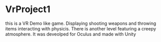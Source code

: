 # VrProject1
this is a VR Demo like game. Displaying shooting weapons and throwing items interacting with physicis. There is another level featuring a creepy atmosphere. It was deveolped for Oculus and made with Unity
